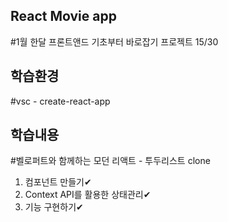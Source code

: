 ## React Movie app
#1월 한달 프론트앤드 기초부터 바로잡기 프로젝트 15/30

## 학습환경
#vsc - create-react-app

## 학습내용
#벨로퍼트와 함께하는 모던 리액트 - 투두리스트 clone<br>

1. 컴포넌트 만들기✔ 
2. Context API를 활용한 상태관리✔
3. 기능 구현하기✔
